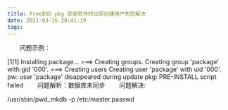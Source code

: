 ```yaml
---
title: FreeBSD pkg 安装软件时出现创建用户失败解决
date: 2021-03-16 20:41:19
tags:
---
```


　　问题示例：

[1/1] Installing package...
===> Creating groups.
Creating group 'package' with gid '000'.
===> Creating users
Creating user 'package' with uid '000'.
pw: user 'package' disappeared during update
pkg: PRE-INSTALL script failed
　　问题解析：数据库未同步
　　问题解决:

/usr/sbin/pwd_mkdb -p /etc/master.passwd
